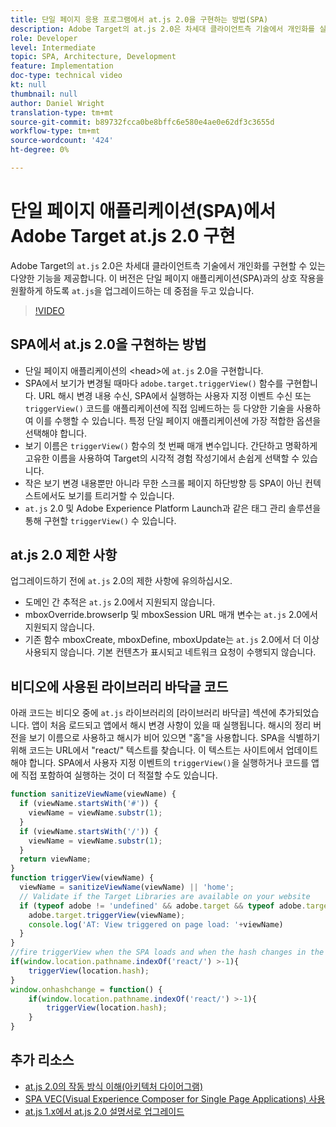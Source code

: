 ```yaml
---
title: 단일 페이지 응용 프로그램에서 at.js 2.0을 구현하는 방법(SPA)
description: Adobe Target의 at.js 2.0은 차세대 클라이언트측 기술에서 개인화를 실행할 수 있는 다양한 기능을 제공합니다. 다음 단계에 따라 단일 페이지 애플리케이션(SPA)에서 at.js 2.0을 구현합니다.
role: Developer
level: Intermediate
topic: SPA, Architecture, Development
feature: Implementation
doc-type: technical video
kt: null
thumbnail: null
author: Daniel Wright
translation-type: tm+mt
source-git-commit: b89732fcca0be8bffc6e580e4ae0e62df3c3655d
workflow-type: tm+mt
source-wordcount: '424'
ht-degree: 0%

---
```



# 단일 페이지 애플리케이션(SPA)에서 Adobe Target at.js 2.0 구현

Adobe Target의 `at.js` 2.0은 차세대 클라이언트측 기술에서 개인화를 구현할 수 있는 다양한 기능을 제공합니다. 이 버전은 단일 페이지 애플리케이션(SPA)과의 상호 작용을 원활하게 하도록 `at.js`을 업그레이드하는 데 중점을 두고 있습니다.

>[!VIDEO](https://video.tv.adobe.com/v/26248?quality=12)

## SPA에서 at.js 2.0을 구현하는 방법

* 단일 페이지 애플리케이션의 &lt;head>에 `at.js` 2.0을 구현합니다.
* SPA에서 보기가 변경될 때마다 `adobe.target.triggerView()` 함수를 구현합니다. URL 해시 변경 내용 수신, SPA에서 실행하는 사용자 지정 이벤트 수신 또는 `triggerView()` 코드를 애플리케이션에 직접 임베드하는 등 다양한 기술을 사용하여 이를 수행할 수 있습니다. 특정 단일 페이지 애플리케이션에 가장 적합한 옵션을 선택해야 합니다.
* 보기 이름은 `triggerView()` 함수의 첫 번째 매개 변수입니다. 간단하고 명확하게 고유한 이름을 사용하여 Target의 시각적 경험 작성기에서 손쉽게 선택할 수 있습니다.
* 작은 보기 변경 내용뿐만 아니라 무한 스크롤 페이지 하단방향 등 SPA이 아닌 컨텍스트에서도 보기를 트리거할 수 있습니다.
* `at.js` 2.0 및 Adobe Experience Platform Launch과 같은 태그 관리 솔루션을 통해 구현할  `triggerView()` 수 있습니다.

## at.js 2.0 제한 사항

업그레이드하기 전에 `at.js` 2.0의 제한 사항에 유의하십시오.

* 도메인 간 추적은 `at.js` 2.0에서 지원되지 않습니다.
* mboxOverride.browserIp 및 mboxSession URL 매개 변수는 `at.js` 2.0에서 지원되지 않습니다.
* 기존 함수 mboxCreate, mboxDefine, mboxUpdate는 `at.js` 2.0에서 더 이상 사용되지 않습니다. 기본 컨텐츠가 표시되고 네트워크 요청이 수행되지 않습니다.

## 비디오에 사용된 라이브러리 바닥글 코드

아래 코드는 비디오 중에 `at.js` 라이브러리의 [라이브러리 바닥글] 섹션에 추가되었습니다. 앱이 처음 로드되고 앱에서 해시 변경 사항이 있을 때 실행됩니다. 해시의 정리 버전을 보기 이름으로 사용하고 해시가 비어 있으면 &quot;홈&quot;을 사용합니다. SPA을 식별하기 위해 코드는 URL에서 &quot;react/&quot; 텍스트를 찾습니다. 이 텍스트는 사이트에서 업데이트해야 합니다. SPA에서 사용자 지정 이벤트의 `triggerView()`을 실행하거나 코드를 앱에 직접 포함하여 실행하는 것이 더 적절할 수도 있습니다.

```javascript
function sanitizeViewName(viewName) {
  if (viewName.startsWith('#')) {
    viewName = viewName.substr(1);
  }
  if (viewName.startsWith('/')) {
    viewName = viewName.substr(1);
  }
  return viewName;
}
function triggerView(viewName) {
  viewName = sanitizeViewName(viewName) || 'home';
  // Validate if the Target Libraries are available on your website
  if (typeof adobe != 'undefined' && adobe.target && typeof adobe.target.triggerView === 'function') {
    adobe.target.triggerView(viewName);
    console.log('AT: View triggered on page load: '+viewName)
  }
}
//fire triggerView when the SPA loads and when the hash changes in the SPA
if(window.location.pathname.indexOf('react/') >-1){
    triggerView(location.hash);
}
window.onhashchange = function() {
    if(window.location.pathname.indexOf('react/') >-1){
        triggerView(location.hash);
    }
}
```

## 추가 리소스

* [at.js 2.0의 작동 방식 이해(아키텍처 다이어그램)](understanding-how-atjs-20-works.md)
* [SPA VEC(Visual Experience Composer for Single Page Applications) 사용](../experiences/use-the-visual-experience-composer-for-single-page-applications.md)
* [at.js 1.x에서 at.js 2.0 설명서로 업그레이드](https://docs.adobe.com/content/help/en/target/using/implement-target/client-side/upgrading-from-atjs-1x-to-atjs-20.html)